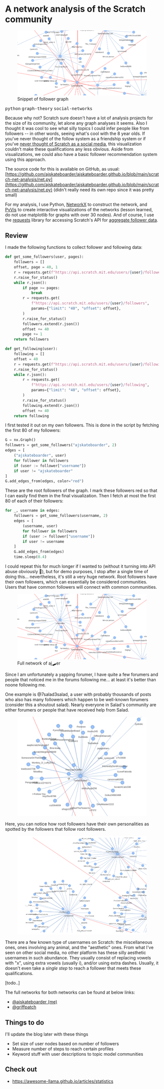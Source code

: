 # A network analysis of the Scratch community

<figure>
  <img src="./scratch-net-analysis.png" alt="Snippet of follower graph" />
  <figcaption>Snippet of follower graph</figcaption>
</figure>

<kbd>python</kbd> <kbd>graph-theory</kbd> <kbd>social-networks</kbd>

Because why not? Scratch sure doesn't have a lot of analysis projects for the size of its community, let alone any graph analyses it seems. Also I thought it was cool to see what silly topics I could infer people like from followers -- in other words, seeing what's cool with the 8 year olds. If you've never thought of the follow system as a friendship system or if you've [never thought of Scratch as a social media](https://ocular.jeffalo.net/search?q=scratch%20is%20not%20a%20social%20media%20%2Bcategory%3A%22Suggestions%22&sort=relevance), this visualization couldn't make these qualifications any less obvious. Aside from visualizations, we could also have a basic follower recommendation system using this approach.

The source code for this is available on GitHub, as usual: [https://github.com/ajskateboarder/ajskateboarder.github.io/blob/main/scratch-net-analysis/net.py](https://github.com/ajskateboarder/ajskateboarder.github.io/blob/main/scratch-net-analysis/net.py) (didn't really need its own repo since it was pretty small)

For my analysis, I use Python, [NetworkX](https://networkx.org/) to construct the network, and [PyVis](https://pyvis.readthedocs.io/) to create interactive visualizations of the networks (lesson learned, do not use matplotlib for graphs with over 30 nodes). And of course, I use the [requests](https://requests.readthedocs.io/en/latest/) library for accessing Scratch's API for [aggregate follower data](https://towerofnix.github.io/scratch-api-unofficial-docs/api/users.html).

## Review

I made the following functions to collect follower and following data:

```py
def get_some_followers(user, pages):
    followers = []
    offset, page = 40, 1
    r = requests.get(f"https://api.scratch.mit.edu/users/{user}/followers")
    r.raise_for_status()
    while r.json():
        if page >= pages:
            break
        r = requests.get(
            f"https://api.scratch.mit.edu/users/{user}/followers",
            params={"limit": "40", "offset": offset},
        )
        r.raise_for_status()
        followers.extend(r.json())
        offset += 40
        page += 1
    return followers
```

```py
def get_following(user):
    following = []
    offset = 40
    r = requests.get(f"https://api.scratch.mit.edu/users/{user}/following")
    r.raise_for_status()
    while r.json():
        r = requests.get(
            f"https://api.scratch.mit.edu/users/{user}/following",
            params={"limit": "40", "offset": offset},
        )
        r.raise_for_status()
        following.extend(r.json())
        offset += 40
    return following
```

I first tested it out on my own followers. This is done in the script by fetching the first 80 of my followers:

```py
G = nx.Graph()
followers = get_some_followers("ajskateboarder", 2)
edges = [
    ("ajskateboarder", user)
    for follower in followers
    if (user := follower["username"])
    if user != "ajskateboarder"
]
G.add_edges_from(edges, color="red")
```

These are the root followers of the graph. I mark these followers red so that I can easily find them in the final visualization. Then I fetch at most the first 80 of each of their followers:

```py
for _, username in edges:
    followers = get_some_followers(username, 2)
    edges = [
        (username, user)
        for follower in followers
        if (user := follower["username"])
        if user != username
    ]
    G.add_edges_from(edges)
    time.sleep(0.4)
```

I could repeat this for much longer if I wanted to (without it turning into API abuse obviously 🤣), but for demo purposes, I stop after a single time of doing this... nevertheless, it's still a very huge network. Root followers have their own followers, which can essentially be considered communities. Users that have common followers will connect with common communities.

<figure>
  <img src="./scratch-net-analysis.png" alt="Full network of aj🛹er" />
  <figcaption>Full network of aj🛹er</figcaption>
</figure>

Since I am unfortunately a yapping forumer, I have quite a few forumers and people that noticed me in the forums following me... at least it's better than noone following me.

One example is @7salad3salad, a user with probably thousands of posts who also has many followers which happen to be well-known forumers (consider this a shoutout salad). Nearly everyone in Salad's community are either forumers or people that have received help from Salad. 

<figure>
  <img src="./some-aj-forumer-nodes.png" alt="Some forumer nodes from aj🛹er network" />
</figure>

Here, you can notice how root followers have their own personalities as spotted by the followers that follow root followers.

<figure>
  <img src="./some-aj-nodes.png" alt="Some nodes from aj🛹er network" />
</figure>

There are a few known type of usernames on Scratch: the miscellaneous ones, ones involving any animal, and the "aesthetic" ones. From what I've seen on other social media, no other platform has these silly aesthetic usernames in such abundance. They usually consist of replacing vowels with "x", using extra vowels (usually i), and/or using extra dashes. Usually, it doesn't even take a *single step* to reach a follower that meets these qualifications.

\[todo..\]

The full networks for both networks can be found at below links:

- [@ajskateboarder (me)](./me.html)
- [@griffpatch](./griffpatch.html)

## Things to do

I'll update the blog later with these things

- Set size of user nodes based on number of followers
- Measure number of steps to reach certain profiles
- Keyword stuff with user descriptions to topic model communities

## Check out

- https://awesome-llama.github.io/articles/statistics
